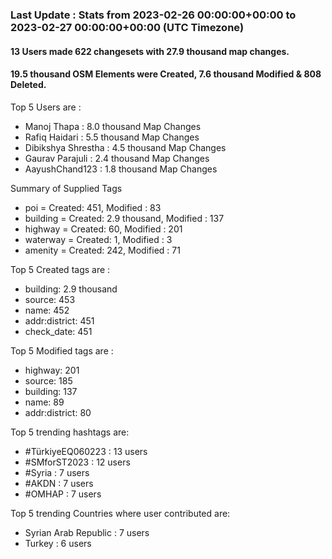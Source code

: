 ### Last Update : Stats from 2023-02-26 00:00:00+00:00 to 2023-02-27 00:00:00+00:00 (UTC Timezone)

#### 13 Users made 622 changesets with 27.9 thousand map changes.
#### 19.5 thousand OSM Elements were Created, 7.6 thousand Modified & 808 Deleted.

Top 5 Users are : 
- Manoj Thapa : 8.0 thousand Map Changes
- Rafiq Haidari : 5.5 thousand Map Changes
- Dibikshya Shrestha : 4.5 thousand Map Changes
- Gaurav Parajuli : 2.4 thousand Map Changes
- AayushChand123 : 1.8 thousand Map Changes

Summary of Supplied Tags
- poi = Created: 451, Modified : 83
- building = Created: 2.9 thousand, Modified : 137
- highway = Created: 60, Modified : 201
- waterway = Created: 1, Modified : 3
- amenity = Created: 242, Modified : 71


Top 5 Created tags are :
- building: 2.9 thousand
- source: 453
- name: 452
- addr:district: 451
- check_date: 451


Top 5 Modified tags are :
- highway: 201
- source: 185
- building: 137
- name: 89
- addr:district: 80


Top 5 trending hashtags are:
- #TürkiyeEQ060223 : 13 users
- #SMforST2023 : 12 users
- #Syria : 7 users
- #AKDN : 7 users
- #OMHAP : 7 users


Top 5 trending Countries where user contributed are:
- Syrian Arab Republic : 7 users
- Turkey : 6 users

